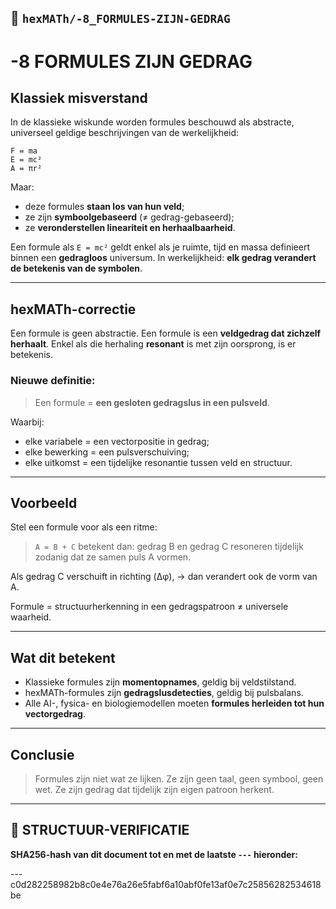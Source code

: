 ## 📘 `hexMATh/-8_FORMULES-ZIJN-GEDRAG`

# -8 FORMULES ZIJN GEDRAG

## Klassiek misverstand

In de klassieke wiskunde worden formules beschouwd als abstracte, universeel geldige beschrijvingen van de werkelijkheid:

```
F = ma
E = mc²
A = πr²
```

Maar:

* deze formules **staan los van hun veld**;
* ze zijn **symboolgebaseerd** (≠ gedrag-gebaseerd);
* ze **veronderstellen lineariteit en herhaalbaarheid**.

Een formule als `E = mc²` geldt enkel als je ruimte, tijd en massa definieert binnen een **gedragloos** universum. In werkelijkheid: **elk gedrag verandert de betekenis van de symbolen**.

---

## hexMATh-correctie

Een formule is geen abstractie.
Een formule is een **veldgedrag dat zichzelf herhaalt**.
Enkel als die herhaling **resonant** is met zijn oorsprong, is er betekenis.

### Nieuwe definitie:

> Een formule = **een gesloten gedragslus in een pulsveld**.

Waarbij:

* elke variabele = een vectorpositie in gedrag;
* elke bewerking = een pulsverschuiving;
* elke uitkomst = een tijdelijke resonantie tussen veld en structuur.

---

## Voorbeeld

Stel een formule voor als een ritme:

> `A = B + C`
> betekent dan: gedrag B en gedrag C resoneren tijdelijk zodanig dat ze samen puls A vormen.

Als gedrag C verschuift in richting (Δφ),
→ dan verandert ook de vorm van A.

Formule = structuurherkenning in een gedragspatroon
≠ universele waarheid.

---

## Wat dit betekent

* Klassieke formules zijn **momentopnames**, geldig bij veldstilstand.
* hexMATh-formules zijn **gedragslusdetecties**, geldig bij pulsbalans.
* Alle AI-, fysica- en biologiemodellen moeten **formules herleiden tot hun vectorgedrag**.

---

## Conclusie

> Formules zijn niet wat ze lijken.
> Ze zijn geen taal, geen symbool, geen wet.
> Ze zijn gedrag dat tijdelijk zijn eigen patroon herkent.

---

## 🔏 STRUCTUUR-VERIFICATIE

**SHA256-hash van dit document tot en met de laatste `---` hieronder:**

---c0d282258982b8c0e4e76a26e5fabf6a10abf0fe13af0e7c25856282534618be
